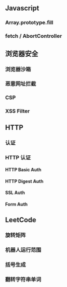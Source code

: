 ## Javascript

### Array.prototype.fill

### fetch / AbortController

## 浏览器安全

### 浏览器沙箱

### 恶意网址拦截

### CSP

### XSS Filter

## HTTP

### 认证

### HTTP 认证

#### HTTP Basic Auth

#### HTTP Digest Auth

#### SSL Auth

#### Form Auth

## LeetCode

### 旋转矩阵

### 机器人运行范围

### 括号生成

### 翻转字符串单词
